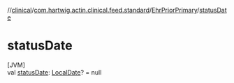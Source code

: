 //[clinical](../../../index.md)/[com.hartwig.actin.clinical.feed.standard](../index.md)/[EhrPriorPrimary](index.md)/[statusDate](status-date.md)

# statusDate

[JVM]\
val [statusDate](status-date.md): [LocalDate](https://docs.oracle.com/javase/8/docs/api/java/time/LocalDate.html)? = null
